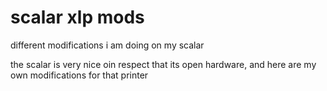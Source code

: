 # scalar xlp mods 
different modifications i am doing on my scalar

the scalar is very nice oin respect that its open hardware, and here are my own modifications for that printer



